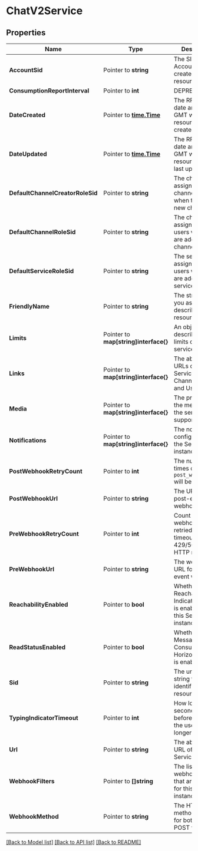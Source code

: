 # ChatV2Service

## Properties

Name | Type | Description | Notes
------------ | ------------- | ------------- | -------------
**AccountSid** | Pointer to **string** | The SID of the Account that created the resource |
**ConsumptionReportInterval** | Pointer to **int** | DEPRECATED |
**DateCreated** | Pointer to [**time.Time**](time.Time.md) | The RFC 2822 date and time in GMT when the resource was created |
**DateUpdated** | Pointer to [**time.Time**](time.Time.md) | The RFC 2822 date and time in GMT when the resource was last updated |
**DefaultChannelCreatorRoleSid** | Pointer to **string** | The channel role assigned to a channel creator when they join a new channel |
**DefaultChannelRoleSid** | Pointer to **string** | The channel role assigned to users when they are added to a channel |
**DefaultServiceRoleSid** | Pointer to **string** | The service role assigned to users when they are added to the service |
**FriendlyName** | Pointer to **string** | The string that you assigned to describe the resource |
**Limits** | Pointer to **map[string]interface{}** | An object that describes the limits of the service instance |
**Links** | Pointer to **map[string]interface{}** | The absolute URLs of the Service's Channels, Roles, and Users |
**Media** | Pointer to **map[string]interface{}** | The properties of the media that the service supports |
**Notifications** | Pointer to **map[string]interface{}** | The notification configuration for the Service instance |
**PostWebhookRetryCount** | Pointer to **int** | The number of times calls to the `post_webhook_url` will be retried |
**PostWebhookUrl** | Pointer to **string** | The URL for post-event webhooks |
**PreWebhookRetryCount** | Pointer to **int** | Count of times webhook will be retried in case of timeout or 429/503/504 HTTP responses |
**PreWebhookUrl** | Pointer to **string** | The webhook URL for pre-event webhooks |
**ReachabilityEnabled** | Pointer to **bool** | Whether the Reachability Indicator feature is enabled for this Service instance |
**ReadStatusEnabled** | Pointer to **bool** | Whether the Message Consumption Horizon feature is enabled |
**Sid** | Pointer to **string** | The unique string that identifies the resource |
**TypingIndicatorTimeout** | Pointer to **int** | How long in seconds to wait before assuming the user is no longer typing |
**Url** | Pointer to **string** | The absolute URL of the Service resource |
**WebhookFilters** | Pointer to **[]string** | The list of webhook events that are enabled for this Service instance |
**WebhookMethod** | Pointer to **string** | The HTTP method  to use for both PRE and POST webhooks |

[[Back to Model list]](../README.md#documentation-for-models) [[Back to API list]](../README.md#documentation-for-api-endpoints) [[Back to README]](../README.md)


